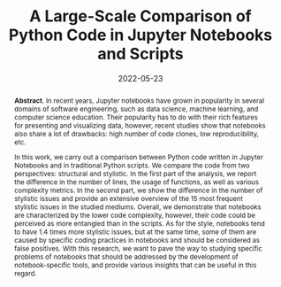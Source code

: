 ---
title: "A Large-Scale Comparison of Python Code in Jupyter Notebooks and Scripts"
authors: '<i>Konstantin Grotov, Sergey Titov, Vladimir Sotnikov, Yaroslav Golubev, and Timofey Bryksin</i>'
status: "accepted"
collection: publications
permalink: /publication/2022-05-23-jupyter-analysis
date: 2022-05-23
venue: "<b>MSR'22</b>"
pdf: 'https://arxiv.org/abs/2203.16718'
tool: 'https://github.com/JetBrains-Research/Matroskin'
data: 'https://zenodo.org/record/6383115'
counter_id: 'C37'
level: 'A'
abstract: "<p><b>Abstract</b>. In recent years, Jupyter notebooks have grown in popularity in several domains of software engineering, such as data science, machine learning, and computer science education. Their popularity has to do with their rich features for presenting and visualizing data, however, recent studies show that notebooks also share a lot of drawbacks: high number of code clones, low reproducibility, etc.</p><p>In this work, we carry out a comparison between Python code written in Jupyter Notebooks and in traditional Python scripts. We compare the code from two perspectives: structural and stylistic. In the first part of the analysis, we report the difference in the number of lines, the usage of functions, as well as various complexity metrics. In the second part, we show the difference in the number of stylistic issues and provide an extensive overview of the 15 most frequent stylistic issues in the studied mediums. Overall, we demonstrate that notebooks are characterized by the lower code complexity, however, their code could be perceived as more entangled than in the scripts. As for the style, notebooks tend to have 1.4 times more stylistic issues, but at the same time, some of them are caused by specific coding practices in notebooks and should be considered as false positives. With this research, we want to pave the way to studying specific problems of notebooks that should be addressed by the development of notebook-specific tools, and provide various insights that can be useful in this regard.</p>"
---